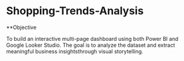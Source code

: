 # Shopping-Trends-Analysis

**Objective


To build an interactive multi-page dashboard using both Power BI and Google Looker Studio. The goal is to analyze the dataset and extract meaningful business insightsthrough visual storytelling.
